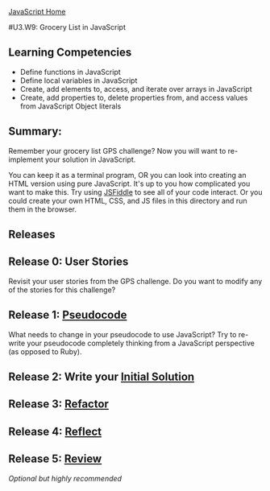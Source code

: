 [JavaScript Home](../)

#U3.W9: Grocery List in JavaScript

## Learning Competencies
- Define functions in JavaScript
- Define local variables in JavaScript
- Create, add elements to, access, and iterate over arrays in JavaScript
- Create, add properties to, delete properties from, and access values from JavaScript Object literals

## Summary:
Remember your grocery list GPS challenge? Now you will want to re-implement your solution in JavaScript.

You can keep it as a terminal program, OR you can look into creating an HTML version using pure JavaScript. It's up to you how complicated you want to make this. Try using [JSFiddle](http://jsfiddle.net/) to see all of your code interact. Or you could create your own HTML, CSS, and JS files in this directory and run them in the browser.

## Releases

## Release 0: User Stories
Revisit your user stories from the GPS challenge. Do you want to modify any of the stories for this challenge?

## Release 1: [Pseudocode](https://github.com/Devbootcamp/phase-0-handbook/blob/master/coding-references/pseudocode.md)
What needs to change in your pseudocode to use JavaScript? Try to re-write your pseudocode completely thinking from a JavaScript perspective (as opposed to Ruby).

## Release 2: Write your [Initial Solution](https://github.com/Devbootcamp/phase-0-handbook/blob/master/coding-references/initial-solution.md)

## Release 3: [Refactor](https://github.com/Devbootcamp/phase-0-handbook/blob/master/coding-references/refactoring.md)

## Release 4: [Reflect](https://github.com/Devbootcamp/phase-0-handbook/blob/master/coding-references/reflection-guidelines.md)

## Release 5: [Review](https://github.com/Devbootcamp/phase-0-handbook/blob/master/coding-references/review.md)
*Optional but highly recommended*
